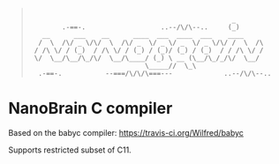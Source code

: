 > ```
>
>                                                    _
>         .-==-.                   ..--/\/\--..     (_)
>    __      ___    __      ____  ___  ____  ___    ____
>   /  \  /\/ _ \/\/  \  /\/ _  \/ _ \/ _  \/ _ \/\/ /  \  /\
>  / /\ \/ / (_)  / /\ \/ / (_) / (_)/ (_) / (_)  / / /\ \/ /
>  \/  \__/\__/\_/\/  \__/\____/ (_) \ __ (\__/\_/_/\/  \__/
>                              \_____//  \_\
>   .-==-.           --===/\/\/\===---             ..--/\/\--..
> ```

#	NanoBrain C compiler

Based on the babyc compiler: https://travis-ci.org/Wilfred/babyc

Supports restricted subset of C11.
